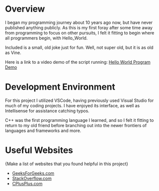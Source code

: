 # Overview

I began my programming journey about 10 years ago now, but have never published anything publicly.  As this is my first foray after some time away from programming to focus on other pursuits, I felt it fitting to begin where all programmers begin, with Hello_World.

Included is a small, old joke just for fun.  Well, not super old, but it is as old as Vine.

Here is a link to a video demo of the script running:
[Hello World Program Demo](https://youtu.be/57c3SKrZbAM)

# Development Environment

For this project I utilized VSCode, having previously used Visual Studio for much of my coding projects.  I have enjoyed its interface, as well as Intellisense for assistance catching typos.

C++ was the first programming language I learned, and so I felt it fitting to return to my old friend before branching out into the newer frontiers of languages and frameworks and more.

# Useful Websites

{Make a list of websites that you found helpful in this project}
* [GeeksForGeeks.com](https://www.geeksforgeeks.org/)
* [StackOverflow.com](https://stackoverflow.com/)
* [CPlusPlus.com](https://cplusplus.com/#google_vignette)